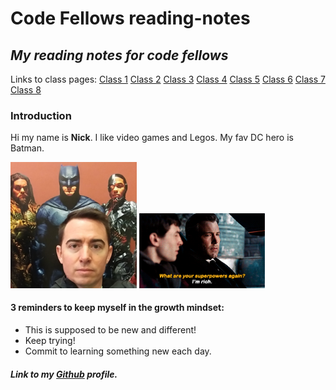 # Code Fellows reading-notes

## *My reading notes for code fellows*

Links to class pages:
[Class 1](class1.md)
[Class 2](class2.md)
[Class 3](class3.md)
[Class 4](class4.md)
[Class 5](class5.md)
[Class 6](class6.md)
[Class 7](class7.md)
[Class 8](class8.md)


### Introduction

Hi my name is **Nick**.  I like video games and Legos. My fav DC hero is Batman.

<img src="seidel batman.jpg" width=40% height=40%>


<img src="Rich.gif" width=40% height=40%>


#### 3 reminders to keep myself in the growth mindset:

- This is supposed to be new and different!
- Keep trying!
- Commit to learning something new each day.

##### Link to my [Github](https://enviouscodefellow.github.io/reading-notes/) profile.
